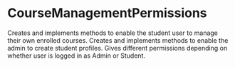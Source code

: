 # CourseManagementPermissions
Creates and implements methods to enable the student user to manage their own enrolled courses.
Creates and implements methods to enable the admin to create student profiles.
Gives different permissions depending on whether user is logged in as Admin or Student.
